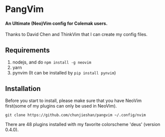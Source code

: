 # PangVim
#### An Ultimate (Neo)Vim config for Colemak users.

Thanks to David Chen and ThinkVim that I can create my config files.

## Requirements
1. nodejs, and do `npm install -g neovim`
2. yarn
3. pynvim (It can be installed by `pip install pynvim`)

## Installation
Before you start to install, please make sure that you have NeoVim first(some of my plugins can only be used in NeoVim).  

`git clone https://github.com/chunjieshan/pangvim ~/.config/nvim`

There are 48 plugins installed with my favorite colorscheme 'deus' (version 0.4.0).
